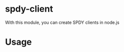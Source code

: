 spdy-client
===========

With this module, you can create SPDY clients in node.js

Usage
===========


